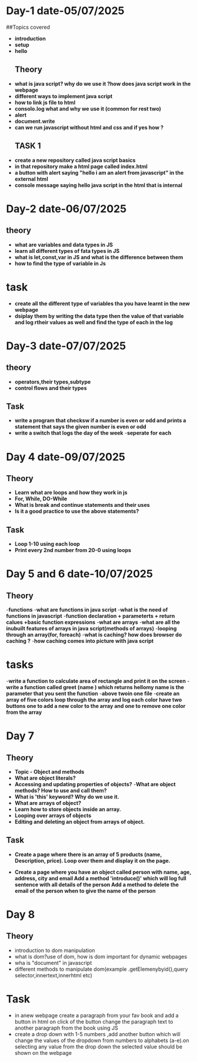 # Day-1 date-05/07/2025
##Topics covered 
- **introduction**
- **setup**
- **hello**
  ## Theory
- **what is java script? why do we use it ?how does java script work in the webpage**
- **different ways to implement java script**
- **how to link js file to html**
- **consolo.log what and why we use it (common for rest two)**
- **alert** 
- **document.write**
- **can we run javascript without html and css and if yes how ?**
  ## TASK 1
- **create a new repository called java script basics**  
- **in that repository make a html page called index.html**
- **a button with alert saying "hello i am an alert from javascript" in the external html** 
- **console message saying hello java script in the html that is internal** 

# Day-2 date-06/07/2025

## theory
- **what are variables and data types in JS**
- **learn all different types of fata types in JS**
- **what is let,const,var in JS and what is the difference between them**
- **how to find the type of variable in Js**
# task
- **create all the different type of variables tha you have learnt in the new webpage**
- **dsiplay them by writing the data type then the value of that variable and log rtheir values as well and find the type of each in the log**

# Day-3 date-07/07/2025

## theory
- **operators,their types,subtype**
- **control flows and their types**

## Task
- **write a program that checksw if a number is even or odd and prints a statement that says the given number is even or odd**
- **write a switch that logs the day of the week** 
-**seperate for each**

# Day 4 date-09/07/2025

## Theory
- **Learn what are loops and how they work in js**
- **For, While, DO-While**
- **What is break and continue statements and their uses**
- **Is it a good practice to use the above statements?**

## Task 
- **Loop 1-10 using each loop**
- **Print every 2nd number from 20-0 using loops**

# Day 5 and 6 date-10/07/2025
## Theory
-**functions** 
-**what are functions in java script** 
-**what is the need of functions in javascript**
-**function declaration + parameterts + return calues +basic function expressions**
-**what are arrays**
-**what are all the inubuilt features of arrays in java script(methods of arrays)**
-**looping through an array(for, foreach)**
-**what is caching? how does browser do caching ?**
-**how caching comes into picture with java script**

# tasks
-**write a function to calculate area of rectangle and print it on the screen**
-**write a function called greet (name ) which returns hellomy name is the parameter that you sent the function**
-**above twoin one file**
-**create an array of five colors loop through the array and log each color have two buttons one to add a new color to the array and one to remove one color from the array**

# Day 7

## Theory
- **Topic - Object and methods**
- **What are object literals?**
- **Accessing and updating properties of objects?**
-**What are object methods? How to use and call them?** 
- **What is 'this' keyword? Why do we use it.**
- **What are arrays of object?**
- **Learn how to store objects inside an array.**
- **Looping over arrays of objects**
- **Editing and deleting an object from arrays of object.**

## Task

- **Create a page where there is an array of 5 products (name, Description, price). Loop over them and display it on the page.**

- **Create a page where you have an object called person with name, age, address, city and email
Add a method 'introduce()' which will log full sentence with all details of the person
Add a method to delete the email of the person when to give the name of the person**

# Day 8
## Theory
- introduction to dom manipulation
- what is dom?use of dom, how is dom important for dynamic webpages
- wha is "document" in javascript
- different methods to manipulate dom(example .getElemenybyid(),query selector,innertext,innerhtml etc)
# Task
- in anew webpage create a paragraph from your fav book and add a button in html on click of the button change the paragraph text to another paragraph from the book using JS
- create a drop down with 1-5 numbers ,add another button which will change the values of the dropdown from numbers to alphabets (a-e).on selecting any value from the drop down the selected value should be shown on the webpage 
